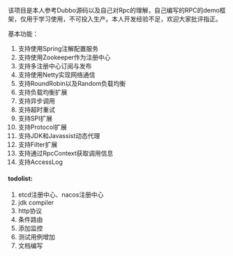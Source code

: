 该项目是本人参考Dubbo源码以及自己对Rpc的理解，自己编写的RPC的demo框架，仅用于学习使用，不可投入生产。本人开发经验不足，欢迎大家批评指正。

基本功能：

1. 支持使用Spring注解配置服务
2. 支持使用Zookeeper作为注册中心
3. 支持多注册中心订阅与发布
4. 支持使用Netty实现网络通信
5. 支持RoundRobin以及Random负载均衡
6. 支持负载均衡扩展
7. 支持异步调用
8. 支持超时重试
9. 支持SPI扩展
10. 支持Protocol扩展
11. 支持JDK和Javassist动态代理
12. 支持Filter扩展
13. 支持通过RpcContext获取调用信息
14. 支持AccessLog

#### todolist:
1. etcd注册中心、nacos注册中心
2. jdk compiler
3. http协议
4. 条件路由
5. 添加监控
6. 测试用例增加
7. 文档编写